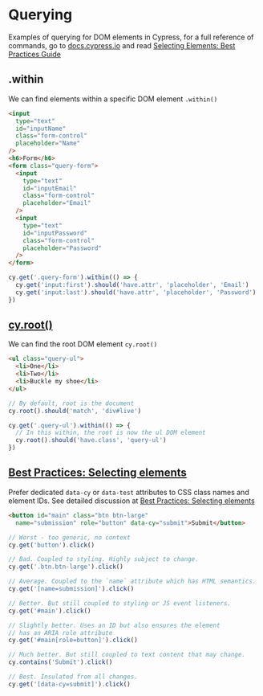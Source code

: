 # Querying

Examples of querying for DOM elements in Cypress, for a full reference of commands, go to [docs.cypress.io](https://on.cypress.io/api) and read [Selecting Elements: Best Practices Guide](https://on.cypress.io/best-practices#Selecting-Elements)

## .within

We can find elements within a specific DOM element `.within()`

<!-- fiddle form example -->

```html
<input
  type="text"
  id="inputName"
  class="form-control"
  placeholder="Name"
/>
<h6>Form</h6>
<form class="query-form">
  <input
    type="text"
    id="inputEmail"
    class="form-control"
    placeholder="Email"
  />
  <input
    type="text"
    id="inputPassword"
    class="form-control"
    placeholder="Password"
  />
</form>
```

```js
cy.get('.query-form').within(() => {
  cy.get('input:first').should('have.attr', 'placeholder', 'Email')
  cy.get('input:last').should('have.attr', 'placeholder', 'Password')
})
```
<!-- fiddle-end -->

## [cy.root()](https://on.cypress.io/root)

We can find the root DOM element `cy.root()`

<!-- fiddle root example -->
```html
<ul class="query-ul">
  <li>One</li>
  <li>Two</li>
  <li>Buckle my shoe</li>
</ul>
```

```js
// By default, root is the document
cy.root().should('match', 'div#live')

cy.get('.query-ul').within(() => {
  // In this within, the root is now the ul DOM element
  cy.root().should('have.class', 'query-ul')
})
```
<!-- fiddle-end -->

## [Best Practices: Selecting elements](https://on.cypress.io/best-practices#Selecting-Elements)

Prefer dedicated `data-cy` or `data-test` attributes to CSS class names and element IDs. See detailed discussion at [Best Practices: Selecting elements](https://on.cypress.io/best-practices#Selecting-Elements)

<!-- fiddle Selecting Elements -->
```html
<button id="main" class="btn btn-large"
  name="submission" role="button" data-cy="submit">Submit</button>
```

```js
// Worst - too generic, no context
cy.get('button').click()

// Bad. Coupled to styling. Highly subject to change.
cy.get('.btn.btn-large').click()

// Average. Coupled to the `name` attribute which has HTML semantics.
cy.get('[name=submission]').click()

// Better. But still coupled to styling or JS event listeners.
cy.get('#main').click()

// Slightly better. Uses an ID but also ensures the element
// has an ARIA role attribute
cy.get('#main[role=button]').click()

// Much better. But still coupled to text content that may change.
cy.contains('Submit').click()

// Best. Insulated from all changes.
cy.get('[data-cy=submit]').click()
```

<!-- fiddle-end -->
